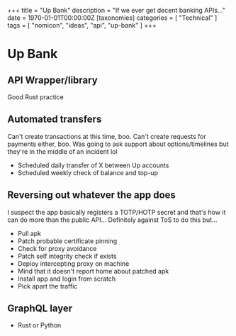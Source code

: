+++
title = "Up Bank"
description = "If we ever get decent banking APIs..."
date = 1970-01-01T00:00:00Z
[taxonomies]
categories = [ "Technical" ]
tags = [ "nomicon", "ideas", "api", "up-bank" ]
+++

# Up Bank

## API Wrapper/library

Good Rust practice

## Automated transfers

Can't create transactions at this time, boo.
Can't create requests for payments either, boo.
Was going to ask support about options/timelines but they're in the middle of an incident lol

- Scheduled daily transfer of X between Up accounts
- Scheduled weekly check of balance and top-up

## Reversing out whatever the app does

I suspect the app basically registers a TOTP/HOTP secret and that's how it can do more than the public API...
Definitely against ToS to do this but...

- Pull apk
- Patch probable certificate pinning
- Check for proxy avoidance
- Patch self integrity check if exists
- Deploy intercepting proxy on machine
- Mind that it doesn't report home about patched apk
- Install app and login from scratch
- Pick apart the traffic

## GraphQL layer

- Rust or Python
